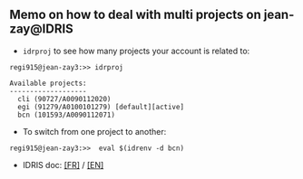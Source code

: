## Memo on how to deal with multi projects on jean-zay@IDRIS

* `idrproj` to see how many projects your account is related to:
```
regi915@jean-zay3:>> idrproj 

Available projects:
-------------------
  cli (90727/A0090112020) 
  egi (91279/A0100101279) [default][active]
  bcn (101593/A0090112071) 
```

* To switch from one project to another:
```
regi915@jean-zay3:>>  eval $(idrenv -d bcn)
```

*  IDRIS doc: [[FR]](http://www.idris.fr/jean-zay/cpu/jean-zay-cpu-doc_multi_projet.html) / [[EN]](http://www.idris.fr/eng/jean-zay/cpu/jean-zay-cpu-doc_multi_projet-eng.html)
